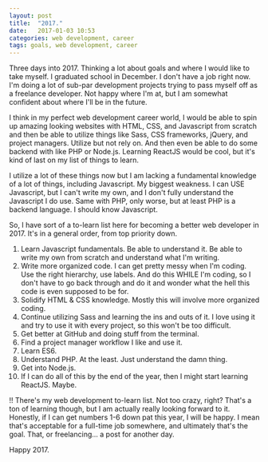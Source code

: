 ```yaml
---
layout: post
title:  "2017."
date:   2017-01-03 10:53
categories: web development, career
tags: goals, web development, career
---
```


Three days into 2017. Thinking a lot about goals and where I would like to take myself. I graduated school in December. I don't have a job right now. I'm doing a lot of sub-par development projects trying to pass myself off as a freelance developer. Not happy where I'm at, but I am somewhat confident about where I'll be in the future.

I think in my perfect web development career world, I would be able to spin up amazing looking websites with HTML, CSS, and Javascript from scratch and then be able to utilize things like Sass, CSS frameworks, jQuery, and project managers. Utilize but not rely on. And then even be able to do some backend with like PHP or Node.js. Learning ReactJS would be cool, but it's kind of last on my list of things to learn.

I utilize a lot of these things now but I am lacking a fundamental knowledge of a lot of things, including Javascript. My biggest weakness. I can USE Javascript, but I can't write my own, and I don't fully understand the Javascript I do use. Same with PHP, only worse, but at least PHP is a backend language. I should know Javascript.

So, I have sort of a to-learn list here for becoming a better web developer in 2017. It's in a general order, from top priority down.

1. Learn Javascript fundamentals. Be able to understand it. Be able to write my own from scratch and understand what I'm writing.
2. Write more organized code. I can get pretty messy when I'm coding. Use the right hierarchy, use labels. And do this WHILE I'm coding, so I don't have to go back through and do it and wonder what the hell this code is even supposed to be for.
3. Solidify HTML & CSS knowledge. Mostly this will involve more organized coding.
4. Continue utilizing Sass and learning the ins and outs of it. I love using it and try to use it with every project, so this won't be too difficult.
5. Get better at GitHub and doing stuff from the terminal.
6. Find a project manager workflow I like and use it.
7. Learn ES6.
8. Understand PHP. At the least. Just understand the damn thing.
9. Get into Node.js.
10. If I can do all of this by the end of the year, then I might start learning ReactJS. Maybe.

!! There's my web development to-learn list. Not too crazy, right? That's a ton of learning though, but I am actually really looking forward to it. Honestly, if I can get numbers 1-6 down pat this year, I will be happy. I mean that's acceptable for a full-time job somewhere, and ultimately that's the goal. That, or freelancing... a post for another day.

Happy 2017.
